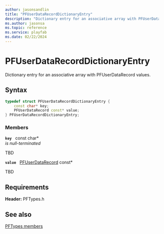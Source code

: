 ```yaml
---
author: jasonsandlin
title: "PFUserDataRecordDictionaryEntry"
description: "Dictionary entry for an associative array with PFUserDataRecord values."
ms.author: jasonsa
ms.topic: reference
ms.service: playfab
ms.date: 02/22/2024
---
```


# PFUserDataRecordDictionaryEntry  

Dictionary entry for an associative array with PFUserDataRecord values.  

## Syntax  
  
```cpp
typedef struct PFUserDataRecordDictionaryEntry {  
    const char* key;  
    PFUserDataRecord const* value;  
} PFUserDataRecordDictionaryEntry;  
```
  
### Members  
  
**`key`** &nbsp; const char*  
*is null-terminated*  
  
TBD  
  
**`value`** &nbsp; [PFUserDataRecord](pfuserdatarecord.md) const*  
  
TBD  
  
  
## Requirements  
  
**Header:** PFTypes.h
  
## See also  
[PFTypes members](../pftypes_members.md)  

  
  
